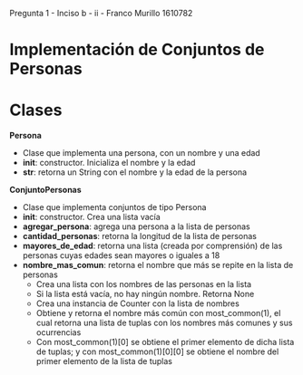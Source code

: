 Pregunta 1 - Inciso b - ii - Franco Murillo 1610782

# Implementación de Conjuntos de Personas

# Clases

__Persona__
  - Clase que implementa una persona, con un nombre y una edad
  - __init__: constructor. Inicializa el nombre y la edad
  - __str__: retorna un String con el nombre y la edad de la persona 

__ConjuntoPersonas__
  - Clase que implementa conjuntos de tipo Persona
  - __init__: constructor. Crea una lista vacía
  - __agregar_persona__: agrega una persona a la lista de personas
  - __cantidad_personas__: retorna la longitud de la lista de personas
  - __mayores_de_edad__: retorna una lista (creada por comprensión) de las personas cuyas edades sean mayores o iguales a 18
  - __nombre_mas_comun__: retorna el nombre que más se repite en la lista de personas
    - Crea una lista con los nombres de las personas en la lista
    - Si la lista está vacía, no hay ningún nombre. Retorna None
    - Crea una instancia de Counter con la lista de nombres
    - Obtiene y retorna el nombre más común con most_common(1), el cual retorna una lista de tuplas con los nombres más comunes y sus ocurrencias
    - Con most_common(1)[0] se obtiene el primer elemento de dicha lista de tuplas; y con most_common(1)[0][0] se obtiene el nombre del primer elemento de la lista de tuplas 
